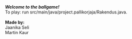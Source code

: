 ***Welcome to the ballgame!***
<br>To play: run src/main/java/project.pallikorjaja/Rakendus.java.
<br><br>
**Made by:**
<br>Jaanika Seli
<br>Martin Kaur